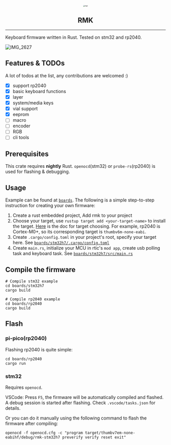<p align="center">
<a href="https://github.com/haobogu/rmk">
<img src="https://haobogu-md.oss-cn-hangzhou.aliyuncs.com/markdown/imgs/light.svg" alt="logo" style="zoom:33%;" />
</a>
<h2 align="center">RMK</h2>
</p>

---

Keyboard firmware written in Rust. Tested on stm32 and rp2040.

![IMG_2627](https://github.com/HaoboGu/rmk/assets/8640918/9789dbf7-c974-467e-bbdd-5fa3cc80c66c)

## Features & TODOs

A lot of todos at the list, any contributions are welcomed :)

- [x] support rp2040
- [x] basic keyboard functions
- [x] layer
- [x] system/media keys
- [x] vial support
- [x] eeprom
- [ ] macro
- [ ] encoder
- [ ] RGB
- [ ] cli tools

## Prerequisites

This crate requires **nightly** Rust. `openocd`(stm32) or `probe-rs`(rp2040) is used for flashing & debugging.

## Usage

Example can be found at [`boards`](https://github.com/HaoboGu/rmk/blob/main/boards). The following is a simple
step-to-step instruction for creating your own firmware:

1. Create a rust embedded project, Add rmk to your project
2. Choose your target, use `rustup target add <your-target-name>` to install the
   target. [Here](https://docs.rust-embedded.org/book/intro/install.html) is the doc for target choosing. For example,
   rp2040 is Cortex-M0+, so its corresponding target is `thumbv6m-none-eabi`.
3. Create `.cargo/config.toml` in your project's root, specify your target here.
   See [`boards/stm32h7/.cargo/config.toml`](https://github.com/HaoboGu/rmk/blob/main/boards/stm32h7/.cargo/config.toml)
4. Create `main.rs`, initialize your MCU in rtic's `mod app`, create usb polling task and keyboard task.
   See [`boards/stm32h7/src/main.rs`](https://github.com/HaoboGu/rmk/blob/main/boards/stm32h7/src/main.rs)

## Compile the firmware

```
# Compile stm32 example
cd boards/stm32h7
cargo build

# Compile rp2040 example
cd boards/rp2040
cargo build
```

## Flash

### pi-pico(rp2040)

Flashing rp2040 is quite simple:

```shell
cd boards/rp2040
cargo run
```

### stm32

Requires `openocd`.

VSCode: Press `F5`, the firmware will be automatically compiled and flashed. A debug session is started after flashing.
Check `.vscode/tasks.json` for details.

Or you can do it manually using the following command to flash the firmware after compiling:

```shell
openocd -f openocd.cfg -c "program target/thumbv7em-none-eabihf/debug/rmk-stm32h7 preverify verify reset exit"
```

